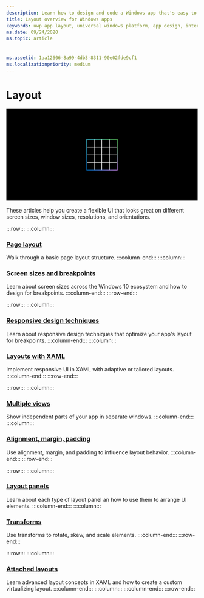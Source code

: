 ```yaml
---
description: Learn how to design and code a Windows app that's easy to navigate and looks great on a variety of devices and screen sizes.
title: Layout overview for Windows apps
keywords: uwp app layout, universal windows platform, app design, interface
ms.date: 09/24/2020
ms.topic: article


ms.assetid: 1aa12606-8a99-4db3-8311-90e02fde9cf1
ms.localizationpriority: medium
---
```

# Layout

![Layout icon](../images/layout-2x.png)

These articles help you create a flexible UI that looks great on different screen sizes, window sizes, resolutions, and orientations.

:::row:::
    :::column:::
### [Page layout](page-layout.md)
Walk through a basic page layout structure.
    :::column-end:::
    :::column:::
### [Screen sizes and breakpoints](screen-sizes-and-breakpoints-for-responsive-design.md)
Learn about screen sizes across the Windows 10 ecosystem and how to design for breakpoints.
    :::column-end:::
:::row-end:::

:::row:::
    :::column:::
### [Responsive design techniques](responsive-design.md)
Learn about responsive design techniques that optimize your app's layout for breakpoints.
    :::column-end:::
    :::column:::
### [Layouts with XAML](layouts-with-xaml.md)
Implement responsive UI in XAML with adaptive or tailored layouts.
    :::column-end:::
:::row-end:::

:::row:::
    :::column:::
### [Multiple views](show-multiple-views.md)
Show independent parts of your app in separate windows.
    :::column-end:::
    :::column:::
### [Alignment, margin, padding](alignment-margin-padding.md)
Use alignment, margin, and padding to influence layout behavior.
    :::column-end:::
:::row-end:::

:::row:::
    :::column:::
### [Layout panels](layout-panels.md)
Learn about each type of layout panel an how to use them to arrange UI elements.
    :::column-end:::
    :::column:::
### [Transforms](transforms.md)
Use transforms to rotate, skew, and scale elements.
    :::column-end:::
:::row-end:::

:::row:::
    :::column:::
### [Attached layouts](attached-layouts.md)
Learn advanced layout concepts in XAML and how to create a custom virtualizing layout.
    :::column-end:::
    :::column:::
    :::column-end:::
:::row-end:::
